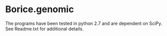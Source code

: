 # Borice.genomic
The programs have been tested in python 2.7 and are dependent on SciPy.
See Readme.txt for additional details.

